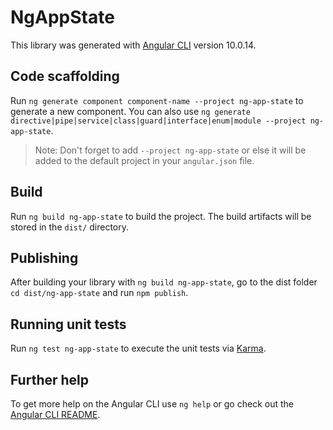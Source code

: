 # NgAppState

This library was generated with [Angular CLI](https://github.com/angular/angular-cli) version 10.0.14.

## Code scaffolding

Run `ng generate component component-name --project ng-app-state` to generate a new component. You can also use `ng generate directive|pipe|service|class|guard|interface|enum|module --project ng-app-state`.

> Note: Don't forget to add `--project ng-app-state` or else it will be added to the default project in your `angular.json` file.

## Build

Run `ng build ng-app-state` to build the project. The build artifacts will be stored in the `dist/` directory.

## Publishing

After building your library with `ng build ng-app-state`, go to the dist folder `cd dist/ng-app-state` and run `npm publish`.

## Running unit tests

Run `ng test ng-app-state` to execute the unit tests via [Karma](https://karma-runner.github.io).

## Further help

To get more help on the Angular CLI use `ng help` or go check out the [Angular CLI README](https://github.com/angular/angular-cli/blob/master/README.md).
